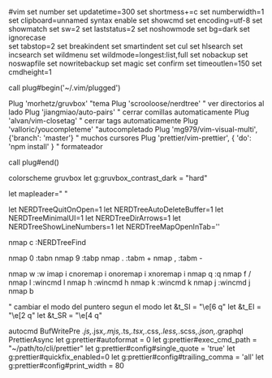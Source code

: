 #vim
set number
set updatetime=300
set shortmess+=c
set numberwidth=1
set clipboard=unnamed
syntax enable
set showcmd
set encoding=utf-8
set showmatch
set sw=2 
set laststatus=2
set noshowmode
set bg=dark
set ignorecase                
set tabstop=2 
set breakindent 
set smartindent
set cul
set hlsearch
set incsearch
set wildmenu 
set wildmode=longest:list,full
set nobackup 
set noswapfile 
set nowritebackup
set magic
set confirm
set timeoutlen=150
set cmdheight=1


call plug#begin('~/.vim/plugged')

Plug 'morhetz/gruvbox' "tema
Plug 'scrooloose/nerdtree' " ver directorios al lado 
Plug 'jiangmiao/auto-pairs' " cerrar comillas automaticamente 
Plug 'alvan/vim-closetag' " cerrar tags automaticamente
Plug 'valloric/youcompleteme' "autocompletado
Plug 'mg979/vim-visual-multi', {'branch': 'master'} " muchos cursores
Plug 'prettier/vim-prettier', { 'do': 'npm install' } " formateador

call plug#end()


colorscheme gruvbox
let g:gruvbox_contrast_dark = "hard"

let mapleader=" "

let NERDTreeQuitOnOpen=1
let NERDTreeAutoDeleteBuffer=1
let NERDTreeMinimalUI=1
let NERDTreeDirArrows=1
let NERDTreeShowLineNumbers=1
let NERDTreeMapOpenInTab='<ENTER>'

nmap <leader>c :NERDTreeFind<ENTER>

nmap 0 :tabn <CR>
nmap 9 :tabp <CR>
nmap . :tabm + <CR>
nmap , :tabm - <CR>

nmap <leader>w :w<ENTER> 
imap <Space>i <Esc>
cnoremap <Space>i <Esc>
onoremap <Space>i <Esc>
xnoremap <Space>i <Esc>
nmap <leader>q :q<ENTER>
nmap <leader>f /
nmap <leader>l :wincmd l<ENTER> 
nmap <leader>h :wincmd h<ENTER> 
nmap <leader>k :wincmd k<ENTER> 
nmap <leader>j :wincmd j<ENTER> 
nmap <leader>b <C-v>


" cambiar el modo del puntero segun el modo
let &t_SI = "\e[6 q"
let &t_EI = "\e[2 q"
let &t_SR = "\e[4 q"

autocmd BufWritePre *.js,*.jsx,*.mjs,*.ts,*.tsx,*.css,*.less,*.scss,*.json,*.graphql PrettierAsync
let g:prettier#autoformat = 0
let g:prettier#exec_cmd_path = "~/path/to/cli/prettier"
let g:prettier#config#single_quote = 'true'
let g:prettier#quickfix_enabled=0
let g:prettier#config#trailing_comma = 'all'
let g:prettier#config#print_width = 80
